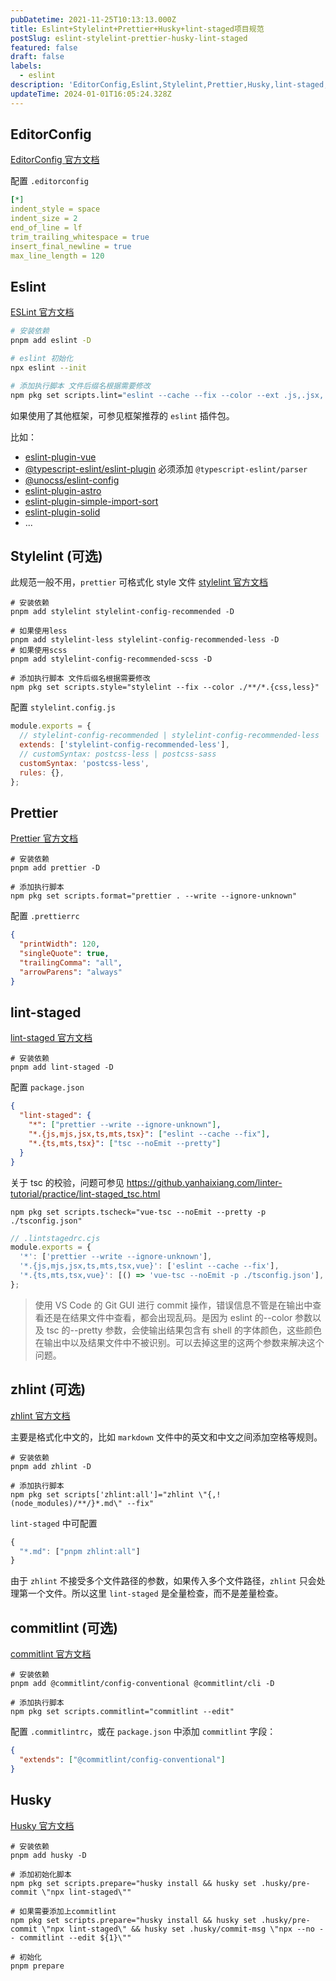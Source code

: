 ```yaml
---
pubDatetime: 2021-11-25T10:13:13.000Z
title: Eslint+Stylelint+Prettier+Husky+lint-staged项目规范
postSlug: eslint-stylelint-prettier-husky-lint-staged
featured: false
draft: false
labels:
  - eslint
description: 'EditorConfig,Eslint,Stylelint,Prettier,Husky,lint-staged,zhlint,commitlint'
updateTime: 2024-01-01T16:05:24.328Z
---
```


## EditorConfig

[EditorConfig 官方文档](https://editorconfig.org/)

配置 `.editorconfig`

```yml
[*]
indent_style = space
indent_size = 2
end_of_line = lf
trim_trailing_whitespace = true
insert_final_newline = true
max_line_length = 120
```

## Eslint

[ESLint 官方文档](https://cn.eslint.org/docs/user-guide/configuring)

```bash
# 安装依赖
pnpm add eslint -D

# eslint 初始化
npx eslint --init

# 添加执行脚本 文件后缀名根据需要修改
npm pkg set scripts.lint="eslint --cache --fix --color --ext .js,.jsx,.ts,.tsx ."
```

如果使用了其他框架，可参见框架推荐的 `eslint` 插件包。

比如：

- [eslint-plugin-vue](https://eslint.vuejs.org/)
- [@typescript-eslint/eslint-plugin](https://typescript-eslint.io/getting-started/)
  必须添加 `@typescript-eslint/parser`
- [@unocss/eslint-config](https://unocss.dev/integrations/eslint)
- [eslint-plugin-astro](https://github.com/ota-meshi/eslint-plugin-astro)
- [eslint-plugin-simple-import-sort](https://github.com/lydell/eslint-plugin-simple-import-sort)
- [eslint-plugin-solid](https://github.com/solidjs-community/eslint-plugin-solid#readme)
- ...

## Stylelint (可选)

此规范一般不用，`prettier` 可格式化 style 文件
[stylelint 官方文档](https://stylelint.io/user-guide/get-started)

```shell
# 安装依赖
pnpm add stylelint stylelint-config-recommended -D

# 如果使用less
pnpm add stylelint-less stylelint-config-recommended-less -D
# 如果使用scss
pnpm add stylelint-config-recommended-scss -D

# 添加执行脚本 文件后缀名根据需要修改
npm pkg set scripts.style="stylelint --fix --color ./**/*.{css,less}"
```

配置 `stylelint.config.js`

```javascript
module.exports = {
  // stylelint-config-recommended | stylelint-config-recommended-less | stylelint-config-recommended-scss
  extends: ['stylelint-config-recommended-less'],
  // customSyntax: postcss-less | postcss-sass
  customSyntax: 'postcss-less',
  rules: {},
};
```

## Prettier

[Prettier 官方文档](https://prettier.io/docs/en/options.html)

```shell
# 安装依赖
pnpm add prettier -D

# 添加执行脚本
npm pkg set scripts.format="prettier . --write --ignore-unknown"
```

配置 `.prettierrc`

```json
{
  "printWidth": 120,
  "singleQuote": true,
  "trailingComma": "all",
  "arrowParens": "always"
}
```

## lint-staged

[lint-staged 官方文档](https://github.com/okonet/lint-staged)

```shell
# 安装依赖
pnpm add lint-staged -D
```

配置 `package.json`

```json
{
  "lint-staged": {
    "*": ["prettier --write --ignore-unknown"],
    "*.{js,mjs,jsx,ts,mts,tsx}": ["eslint --cache --fix"],
    "*.{ts,mts,tsx}": ["tsc --noEmit --pretty"]
  }
}
```

关于 tsc 的校验，问题可参见 <https://github.yanhaixiang.com/linter-tutorial/practice/lint-staged_tsc.html>

```shell
npm pkg set scripts.tscheck="vue-tsc --noEmit --pretty -p ./tsconfig.json"
```

```js
// .lintstagedrc.cjs
module.exports = {
  '*': ['prettier --write --ignore-unknown'],
  '*.{js,mjs,jsx,ts,mts,tsx,vue}': ['eslint --cache --fix'],
  '*.{ts,mts,tsx,vue}': [() => 'vue-tsc --noEmit -p ./tsconfig.json'],
};
```

> 使用 VS Code 的 Git GUI 进行 commit 操作，错误信息不管是在输出中查看还是在结果文件中查看，都会出现乱码。是因为 eslint 的--color 参数以及 tsc 的--pretty 参数，会使输出结果包含有 shell 的字体颜色，这些颜色在输出中以及结果文件中不被识别。可以去掉这里的这两个参数来解决这个问题。

## zhlint (可选)

[zhlint 官方文档](https://github.com/zhlint-project/zhlint#readme)

主要是格式化中文的，比如 `markdown` 文件中的英文和中文之间添加空格等规则。

```shell
# 安装依赖
pnpm add zhlint -D

# 添加执行脚本
npm pkg set scripts['zhlint:all']="zhlint \"{,!(node_modules)/**/}*.md\" --fix"
```

`lint-staged` 中可配置

```js
{
  "*.md": ["pnpm zhlint:all"]
}
```

由于 `zhlint` 不接受多个文件路径的参数，如果传入多个文件路径，`zhlint` 只会处理第一个文件。所以这里 `lint-staged` 是全量检查，而不是差量检查。

## commitlint (可选)

[commitlint 官方文档](https://commitlint.js.org/#/guides-local-setup)

```shell
# 安装依赖
pnpm add @commitlint/config-conventional @commitlint/cli -D

# 添加执行脚本
npm pkg set scripts.commitlint="commitlint --edit"
```

配置 `.commitlintrc`，或在 `package.json` 中添加 `commitlint` 字段：

```json
{
  "extends": ["@commitlint/config-conventional"]
}
```

## Husky

[Husky 官方文档](https://github.com/typicode/husky)

```shell
# 安装依赖
pnpm add husky -D

# 添加初始化脚本
npm pkg set scripts.prepare="husky install && husky set .husky/pre-commit \"npx lint-staged\""

# 如果需要添加上commitlint
npm pkg set scripts.prepare="husky install && husky set .husky/pre-commit \"npx lint-staged\" && husky set .husky/commit-msg \"npx --no -- commitlint --edit ${1}\""

# 初始化
pnpm prepare
```
